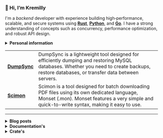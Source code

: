 ### 👋 Hi, I’m Kremilly

I'm a *backend* developer with experience building high‑performance, scalable, and secure systems using [**Rust**](https://rust-lang.org/), [**Python**](https://python.org), and [**Go**](https://go.dev). I have a strong understanding of concepts such as concurrency, performance optimization, and robust API design.

<details>
  <summary>
    <b>Personal information</b>
  </summary>
  
  <p></p>
  
  <table>
    <tr>
      <td>🎉 Age</td>
      <td>27 years old (April 1, 1998)</td>
    </tr>
    <tr>
      <td>♿ Disability</td>
      <td><a href="https://en.wikipedia.org/wiki/Cerebral_palsy">Cerebral Palsy</a> & <a href="https://en.wikipedia.org/wiki/Muscular_dystrophy">Muscular Dystrophy</a></td>
    </tr>
    <tr>
      <td>🧑‍💼 Work</td>
      <td><a href="https://github.com/Gausix">@Gausix</a></td>
    </tr>
    <tr>
      <td>🌎 Location</td>
      <td><img src="https://flagicons.lipis.dev/flags/4x3/br.svg" width="16" /> <a href="https://en.wikipedia.org/wiki/Brazil">Brazil</a></td>
    </tr>
    <tr>
      <td>🌱 Learning</td>
      <td><a href="https://en.wikipedia.org/wiki/Computer_science">Computer Science</a></td>
    </tr>
    <tr>
      <td>⏳Hiperfocuses</td>
      <td><a href="https://en.wikipedia.org/wiki/Astronomy">Astronomy</a>, <a href="https://en.wikipedia.org/wiki/Philosophy">Philosophy</a> & <a href="https://en.wikipedia.org/wiki/Psychology">Psychology</a></td>
    </tr>
    <tr>
      <td>🏫 Education</td>
      <td><a href="https://en.wikipedia.org/wiki/Systems_analysis">Systems Analysis</a> at <a href="http://www.unip.br">UNIP</a></td>
    </tr>
    <tr>
      <td>💡 Languages</td>
      <td><img src="https://cdn.jsdelivr.net/gh/devicons/devicon@latest/icons/python/python-original.svg" width="16" /><a href="https://python.org"> Python</a>, <img src="https://cdn.jsdelivr.net/gh/devicons/devicon@latest/icons/go/go-original.svg" width="16" /><a href="https://go.dev"> Go</a> & <img src="https://cdn.jsdelivr.net/gh/devicons/devicon@latest/icons/rust/rust-original.svg" width="16" /><a href="https://rust-lang.com"> Rust</a></td>
    </tr>
    <tr>
      <td>👨‍💻 First Language</td>
      <td><a href="https://en.wikipedia.org/wiki/Visual_Basic_(.NET)">VB.Net</a> in <em><strong>2013</strong></em>
    </text>
  </svg>
  </td>
    </tr>
  </table>
</details>

<p></p>

<table>
  <tbody>
    <tr>
      <td><b><a href='https://github.com/Gausix/DumpSync'>DumpSync</a></b></td>
      <td>DumpSync is a lightweight tool designed for efficiently dumping and restoring MySQL databases. Whether you need to create backups, restore databases, or transfer data between servers.</td>
    </tr>
    <tr>
      <td><b><a href='https://github.com/Gausix/Scimon'>Scimon</a></b></td>
      <td>Scimon is a tool designed for batch downloading PDF files using its own dedicated language, Monset (.mon). Monset features a very simple and quick-to-write syntax, making it easy to use.</td>
    </tr>
    <!--<tr>
      <td><b><a href='https://github.com/Gausix/ShadowJS'>ShadowJS</a></b></td>
      <td>ShadowJS is a fast, lightweight JavaScript obfuscator built with Rust. It protects your code by converting readable identifiers into obscure formats, ensuring security without sacrificing performance.</td>
    </tr>
    <tr>
      <td><b><a href='https://github.com/Gausix/Minix'>Minix</a></b></td>
      <td>A simple Rust-based minifier for JavaScript and CSS that efficiently reduces file size by removing unnecessary characters, whitespace, and comments without affecting functionality.</td>
    </tr>
    <tr>
      <td><b><a href='https://github.com/Kremilly/Linkscraper'>Linkscraper</a></b></td>
      <td>Plunge into the depths of the web with Linkscraper! Uncover links, images, emails, and more swiftly, catering to researchers, developers, and curious explorers alike.</td>
    </tr>-->
  </tbody>
</table>

---

<!--<div align='center'>
  <img src='https://skillicons.dev/icons?i=rust,javascript,python,cs,go,php' height='36px' />
</div>-->

<details>
  <summary>
    <b>Blog posts</b>
  </summary>
  <ul>
    <!-- BLOG-POST-LIST:START --><li><a href='https://blog.kremily.com/posts/o-que-sao-compiladores'><b>O que é um Compilador?</b></a>: Um compilador é um programa de computador que traduz código-fonte escrito em uma linguagem de programação de alto nível &lpar;como C, C++, Java&rpar; para uma linguagem de baixo nível, geralmente código de máquina que um computador pode executar diretamente, ou para um código intermediário que é posteriormente interpretado ou compilado em código de máquina.<br></li><li><a href='https://blog.kremily.com/posts/nao-use-pollyfill'><b>Não use Polyfill.js!</b></a>: Polyfill.js é uma biblioteca em JavaScript que fornece suporte para recursos mais recentes do JavaScript e da Web em navegadores que não os suportam nativamente. Isso é especialmente útil para garantir que o código funcione de maneira consistente em todos os navegadores, incluindo versões mais antigas que podem não ter implementado as últimas funcionalidades da linguagem ou da API Web.<br></li><li><a href='https://blog.kremily.com/posts/porque-usar-rust'><b>Porque usar Rust?</b></a>: Rust, uma linguagem de programação altamente versátil e segura, tem capturado crescente interesse nos últimos anos. Sua sintaxe elegante e poderosas ferramentas de segurança tornam-na uma escolha popular entre desenvolvedores em busca de desempenho e confiabilidade.<br></li><!-- BLOG-POST-LIST:END -->
  </ul>
</details>

<details>
  <summary>
    <b>Documentation's</b>
  </summary>
  <ul>
    <!-- DOCS-LIST:START --><li><a href='https://docs.kremilly.com/'><b>Overview</b></a><br></li><li><a href='https://docs.kremilly.com/cve/'><b>CVE</b></a><br></li><li><a href='https://docs.kremilly.com/devto/'><b>Devto</b></a><br></li><li><a href='https://docs.kremilly.com/github/'><b>GitHub</b></a><br></li><li><a href='https://docs.kremilly.com/hiddenbytes/'><b>HiddenBytes</b></a><br></li><li><a href='https://docs.kremilly.com/ipx/'><b>IPX</b></a><br></li><li><a href='https://docs.kremilly.com/minix/'><b>Minix</b></a><br></li><li><a href='https://docs.kremilly.com/pageshot/'><b>PageShot</b></a><br></li><li><a href='https://docs.kremilly.com/passguard/'><b>PassGuard</b></a><br></li><li><a href='https://docs.kremilly.com/pdfinfo/'><b>PDFInfo</b></a><br></li><li><a href='https://docs.kremilly.com/pdfscrape/'><b>PDFScrape</b></a><br></li><li><a href='https://docs.kremilly.com/pdfthumb/'><b>PDFThumb</b></a><br></li><li><a href='https://docs.kremilly.com/qrcode/'><b>QRCode</b></a><br></li><li><a href='https://docs.kremilly.com/shadowjs/'><b>ShadowJS</b></a><br></li><li><a href='https://docs.kremilly.com/statslangs/'><b>StatsLangs</b></a><br></li><li><a href='https://docs.kremilly.com/wikipedia/'><b>Wikipedia</b></a><br></li><!-- DOCS-LIST:END -->
  </ul>
</details>

<details>
  <summary>
    <b>Crate's</b>
  </summary>
  <ul>
    <!-- CRATES-LIST:START --><li><a href='https://crates.io/crates/HiddenBytes'><b>HiddenBytes</b></a><br></li><li><a href='https://crates.io/crates/ShadowJS'><b>ShadowJS</b></a><br></li><li><a href='https://crates.io/crates/dumpsync'><b>dumpsync</b></a><br></li><li><a href='https://crates.io/crates/enigmify'><b>enigmify</b></a><br></li><li><a href='https://crates.io/crates/ipinfo-cli'><b>ipinfo-cli</b></a><br></li><li><a href='https://crates.io/crates/ipx'><b>ipx</b></a><br></li><li><a href='https://crates.io/crates/minix'><b>minix</b></a><br></li><li><a href='https://crates.io/crates/pageshot'><b>pageshot</b></a><br></li><li><a href='https://crates.io/crates/passguard'><b>passguard</b></a><br></li><!-- CRATES-LIST:END -->
  </ul>
</details>
